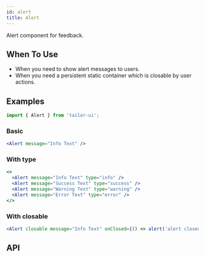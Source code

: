 ```yaml
---
id: alert
title: Alert
---
```


Alert component for feedback.

## When To Use

- When you need to show alert messages to users.
- When you need a persistent static container which is closable by user actions.

## Examples

```js
import { Alert } from 'tailor-ui';
```

### Basic

```jsx live
<Alert message="Info Text" />
```

### With type

```jsx live
<>
  <Alert message="Info Text" type="info" />
  <Alert message="Success Text" type="success" />
  <Alert message="Warning Text" type="warning" />
  <Alert message="Error Text" type="error" />
</>
```

### With closable

```jsx live
<Alert closable message="Info Text" onClosed={() => alert('alert closed!')} />
```

## API
